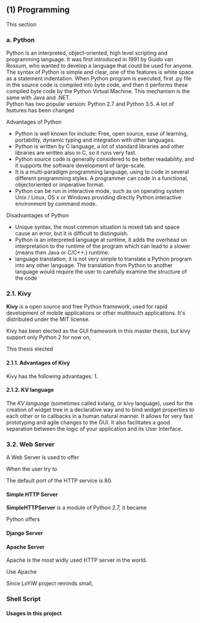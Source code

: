 ## (1) Programming
This section 

### a. Python

Python is an interpreted, object-oriented, high level scripting and programming language. It was first introduced in 1991 by Guido van Rossum, who wanted to develop a language that could be used for anyone. The syntax of Python is simple and clear, one of the features is white space as a statement indentation. When Python program is executed, first .py file in the source code is compiled into byte code, and then it performs these compiled byte code by the Python Virtual Machine. This mechanism is the same with Java and .NET.   
Python has two popular version: Python 2.7 and Python 3.5. A lot of features has been changed  

Advantages of  Python  
* Python is well known for include: Free, open source, ease of learning, portability, dynamic typing and integration with other languages.  
* Python is written by C language, a lot of standard libraries and other libraries are written also in C, so it runs very fast.
* Python source code is generally considered to be better readability, and it supports the software development of large-scale.  
* It is a multi-paradigm programming language, using to code in several different programming styles. A programmer can code in a functional, objectoriented or imperative format.   
* Python can be run in interactive mode, such as on operating system Unix / Linux, OS x or Windows providing directly Python interactive environment by command mode. 


Disadvantages of Python  
* Unique syntax, the most common situation is mixed tab and space cause an error, but it is difficult to distinguish. 
* Python is an interpreted language at runtime, it adds the overhead on interpretation to the runtime of the program which can lead
to a slower (means then Java or C/C++.) runtime.  
* language translation,  it is not very simple to translate a Python program into any other language. The translation from Python to another language would require the user to carefully examine the structure of the code







### 2.1. Kivy
**Kivy** is a open source and free Python framework, used for rapid development of mobile applications or other multitouch applications. It's distributed under the MIT license.

Kivy has been elected as the GUI framework in this master thesis, but kivy support only Python 2 for now on, 

This thesis elected 

#### 2.1.1. Advantages of Kivy
Kivy has the following advantages:
1. 

#### 2.1.2. KV language
The _KV language_ (sometimes called kvlang, or kivy language), used for the creation of widget tree in a declarative way and to bind widget properties to each other or to callbacks in a human natural manner. It allows for very fast prototyping and agile changes to the GUI. It also facilitates a good separation between the logic of your application and its User Interface.

### 3.2. Web Server

A Web Server is used to offer 

When the user try to 

The default port of the HTTP service is 80. 

#### Simple HTTP Server

**SimpleHTTPServer** is a module of Python 2.7, it became 



Python offers 

#### Django Server


#### Apache Server

Apache is the most widly used HTTP server in the world.

Use Apache 

Since LoYiW project reminds small, 

### Shell Script

#### Usages in this project
